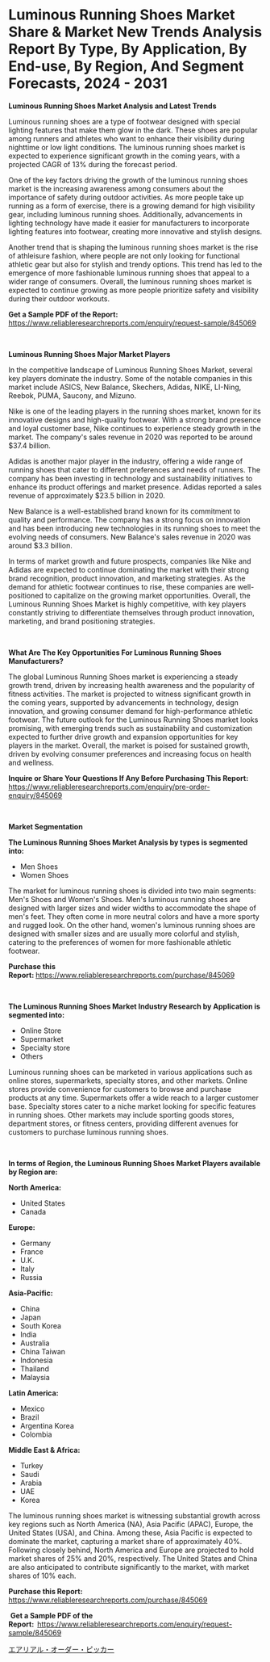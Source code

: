 <p><h1>Luminous Running Shoes Market Share & Market New Trends Analysis Report By Type, By Application, By End-use, By Region, And Segment Forecasts, 2024 - 2031</h1></p><p><strong>Luminous Running Shoes Market Analysis and Latest Trends</strong></p>
<p><p>Luminous running shoes are a type of footwear designed with special lighting features that make them glow in the dark. These shoes are popular among runners and athletes who want to enhance their visibility during nighttime or low light conditions. The luminous running shoes market is expected to experience significant growth in the coming years, with a projected CAGR of 13% during the forecast period.</p><p>One of the key factors driving the growth of the luminous running shoes market is the increasing awareness among consumers about the importance of safety during outdoor activities. As more people take up running as a form of exercise, there is a growing demand for high visibility gear, including luminous running shoes. Additionally, advancements in lighting technology have made it easier for manufacturers to incorporate lighting features into footwear, creating more innovative and stylish designs.</p><p>Another trend that is shaping the luminous running shoes market is the rise of athleisure fashion, where people are not only looking for functional athletic gear but also for stylish and trendy options. This trend has led to the emergence of more fashionable luminous running shoes that appeal to a wider range of consumers. Overall, the luminous running shoes market is expected to continue growing as more people prioritize safety and visibility during their outdoor workouts.</p></p>
<p><strong>Get a Sample PDF of the Report:&nbsp;</strong> <a href="https://www.reliableresearchreports.com/enquiry/request-sample/845069">https://www.reliableresearchreports.com/enquiry/request-sample/845069</a></p>
<p>&nbsp;</p>
<p><strong>Luminous Running Shoes Major Market Players</strong></p>
<p><p>In the competitive landscape of Luminous Running Shoes Market, several key players dominate the industry. Some of the notable companies in this market include ASICS, New Balance, Skechers, Adidas, NIKE, LI-Ning, Reebok, PUMA, Saucony, and Mizuno.</p><p>Nike is one of the leading players in the running shoes market, known for its innovative designs and high-quality footwear. With a strong brand presence and loyal customer base, Nike continues to experience steady growth in the market. The company's sales revenue in 2020 was reported to be around $37.4 billion.</p><p>Adidas is another major player in the industry, offering a wide range of running shoes that cater to different preferences and needs of runners. The company has been investing in technology and sustainability initiatives to enhance its product offerings and market presence. Adidas reported a sales revenue of approximately $23.5 billion in 2020.</p><p>New Balance is a well-established brand known for its commitment to quality and performance. The company has a strong focus on innovation and has been introducing new technologies in its running shoes to meet the evolving needs of consumers. New Balance's sales revenue in 2020 was around $3.3 billion.</p><p>In terms of market growth and future prospects, companies like Nike and Adidas are expected to continue dominating the market with their strong brand recognition, product innovation, and marketing strategies. As the demand for athletic footwear continues to rise, these companies are well-positioned to capitalize on the growing market opportunities. Overall, the Luminous Running Shoes Market is highly competitive, with key players constantly striving to differentiate themselves through product innovation, marketing, and brand positioning strategies.</p></p>
<p>&nbsp;</p>
<p><strong>What Are The Key Opportunities For Luminous Running Shoes Manufacturers?</strong></p>
<p><p>The global Luminous Running Shoes market is experiencing a steady growth trend, driven by increasing health awareness and the popularity of fitness activities. The market is projected to witness significant growth in the coming years, supported by advancements in technology, design innovation, and growing consumer demand for high-performance athletic footwear. The future outlook for the Luminous Running Shoes market looks promising, with emerging trends such as sustainability and customization expected to further drive growth and expansion opportunities for key players in the market. Overall, the market is poised for sustained growth, driven by evolving consumer preferences and increasing focus on health and wellness.</p></p>
<p><strong>Inquire or Share Your Questions If Any Before Purchasing This Report:</strong> <a href="https://www.reliableresearchreports.com/enquiry/pre-order-enquiry/845069">https://www.reliableresearchreports.com/enquiry/pre-order-enquiry/845069</a></p>
<p>&nbsp;</p>
<p><strong>Market Segmentation</strong></p>
<p><strong>The Luminous Running Shoes Market Analysis by types is segmented into:</strong></p>
<p><ul><li>Men Shoes</li><li>Women Shoes</li></ul></p>
<p><p>The market for luminous running shoes is divided into two main segments: Men's Shoes and Women's Shoes. Men's luminous running shoes are designed with larger sizes and wider widths to accommodate the shape of men's feet. They often come in more neutral colors and have a more sporty and rugged look. On the other hand, women's luminous running shoes are designed with smaller sizes and are usually more colorful and stylish, catering to the preferences of women for more fashionable athletic footwear.</p></p>
<p><strong>Purchase this Report:&nbsp;</strong><a href="https://www.reliableresearchreports.com/purchase/845069">https://www.reliableresearchreports.com/purchase/845069</a></p>
<p>&nbsp;</p>
<p><strong>The Luminous Running Shoes Market Industry Research by Application is segmented into:</strong></p>
<p><ul><li>Online Store</li><li>Supermarket</li><li>Specialty store</li><li>Others</li></ul></p>
<p><p>Luminous running shoes can be marketed in various applications such as online stores, supermarkets, specialty stores, and other markets. Online stores provide convenience for customers to browse and purchase products at any time. Supermarkets offer a wide reach to a larger customer base. Specialty stores cater to a niche market looking for specific features in running shoes. Other markets may include sporting goods stores, department stores, or fitness centers, providing different avenues for customers to purchase luminous running shoes.</p></p>
<p>&nbsp;</p>
<p><strong>In terms of Region, the Luminous Running Shoes Market Players available by Region are:</strong></p>
<p>
    <p> <strong> North America: </strong>
        <ul>
            <li>United States</li>
            <li>Canada</li>
        </ul>
        </p> 
    <p> <strong> Europe: </strong>
        <ul>
            <li>Germany</li>
            <li>France</li>
            <li>U.K.</li>
            <li>Italy</li>
            <li>Russia</li>
        </ul>
        </p> 
    <p> <strong> Asia-Pacific: </strong>
        <ul>
            <li>China</li>
            <li>Japan</li>
            <li>South Korea</li>
            <li>India</li>
            <li>Australia</li>
            <li>China Taiwan</li>
            <li>Indonesia</li>
            <li>Thailand</li>
            <li>Malaysia</li>
        </ul>
        </p> 
    <p> <strong> Latin America: </strong>
        <ul>
            <li>Mexico</li>
            <li>Brazil</li>
            <li>Argentina Korea</li>
            <li>Colombia</li>
        </ul>
        </p> 
    <p> <strong> Middle East & Africa: </strong>
        <ul>
            <li>Turkey</li>
            <li>Saudi</li>
            <li>Arabia</li>
            <li>UAE</li>
            <li>Korea</li>
        </ul>
    </p>
    </p>
<p><p>The luminous running shoes market is witnessing substantial growth across key regions such as North America (NA), Asia Pacific (APAC), Europe, the United States (USA), and China. Among these, Asia Pacific is expected to dominate the market, capturing a market share of approximately 40%. Following closely behind, North America and Europe are projected to hold market shares of 25% and 20%, respectively. The United States and China are also anticipated to contribute significantly to the market, with market shares of 10% each.</p></p>
<p><strong>Purchase this Report: </strong><a href="https://www.reliableresearchreports.com/purchase/845069">https://www.reliableresearchreports.com/purchase/845069</a></p>
<p>&nbsp;<strong>Get a Sample PDF of the Report:&nbsp;&nbsp;</strong><a href="https://www.reliableresearchreports.com/enquiry/request-sample/845069">https://www.reliableresearchreports.com/enquiry/request-sample/845069</a></p>
<p><strong></strong></p>
<p><p><a href="https://github.com/ppmazlotr77499/Market-Research-Report-List-1/blob/main/63084765050.md">エアリアル・オーダー・ピッカー</a></p></p>